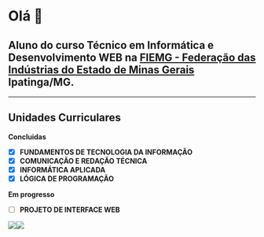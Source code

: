 # Olá 👋

## Aluno do curso **Técnico em Informática e Desenvolvimento WEB** na <b>[FIEMG - Federação das Indústrias do Estado de Minas Gerais](https://www.fiemg.com.br/) Ipatinga/MG</b>.

<hr>

## Unidades Curriculares
<b> Concluidas <b>
- [x]  FUNDAMENTOS DE TECNOLOGIA DA INFORMAÇÃO
- [x]  COMUNICAÇÃO E REDAÇÃO TÉCNICA
- [x]  INFORMÁTICA APLICADA
- [x]  LÓGICA DE PROGRAMAÇÃO

 <b> Em progresso <b>
- [ ]  PROJETO DE INTERFACE WEB
<!--

Atualmente adquirindo novas skills com foco em desenvolvimento de sistemas em C# e .NET

- [x] C#
- [x] ASP.NET
- [x] Introdução ao DevOps
- [x] Desenvolvimento SPA com Angular
- [x] Docker do Zero ao Avançado 
- [ ] Kubernetes `(90% Completo)`
- [ ] Dominando o ASP.NET MVC Core
- [ ] REST com ASP.NET Core WebAPI

- [x] ~Fundamentos do C#~ `(100% Completo)`
- [x] ~ASP.NET~ `(100% Completo)`
- [x] ~Introdução ao DevOps~ `(100% Completo)`
- [x] ~Desenvolvimento SPA com Angular~ `(100% Completo)`
- [x] ~Docker do Zero ao Avançado~ `(100% Completo)`
- [ ] Kubernetes `(90% Completo)`
- [ ] Dominando o ASP.NET MVC Core `(73% Completo)`
- [ ] REST com ASP.NET Core WebAPI `(38% Completo)`

-->











<!-- Para quem quiser, são esses os sites https://desenvolvedor.io/ e https://balta.io/ -->


<div> <a href="https://instagram.com/leo_heringer10" target="_blank"><img src="https://img.shields.io/badge/-Instagram-%23E4405F?style=for-the-badge&logo=instagram&logoColor=white" target="_blank"></a><a href="https://www.linkedin.com/in/leonardo-heringer-237158219/" target="_blank"><img src="https://img.shields.io/badge/-LinkedIn-%230077B5?style=for-the-badge&logo=linkedin&logoColor=white" target="_blank"></a></div>
</br>


<!--
<div align="left">
  <a href="https://github.com/marquescharlon">
  <img height="180em" src="https://github-readme-stats.vercel.app/api?username=marquescharlon&show_icons=true&theme=graywhite&include_all_commits=true&count_private=true"/>
  <img height="180em" src="https://github-readme-stats.vercel.app/api/top-langs/?username=marquescharlon&layout=compact&langs_count=7&theme=graywhite"/>
</div>
-->

<!--
**marquescharlon/marquescharlon** is a ✨ _special_ ✨ repository because its `README.md` (this file) appears on your GitHub profile.

Here are some ideas to get you started:

- 🔭 I’m currently working on ...
- 🌱 I’m currently learning ...
- 👯 I’m looking to collaborate on ...
- 🤔 I’m looking for help with ...
- 💬 Ask me about ...
- 📫 How to reach me: ...
- 😄 Pronouns: ...
- ⚡ Fun fact: ...
-->
